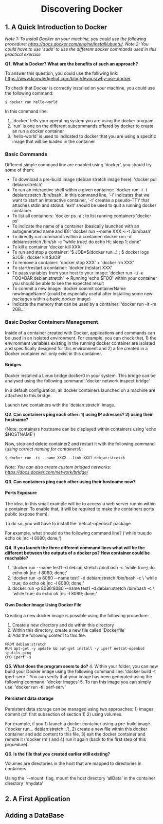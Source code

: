 <center> <h1>Discovering Docker</h1> </center>

## 1. A Quick Introduction to Docker

*Note 1: To install Docker on your machine, you could use the following procedure: https://docs.docker.com/engine/install/ubuntu/.* 
*Note 2: You could have to use 'sudo' to use the different docker commands used in this practical exercise*

**Q1. What is Docker? What are the benefits of such an approach?**

To answer this question, you could use the folliwing link: https://www.knowledgehut.com/blog/devops/why-use-docker

To check that Docker is correctly installed on your machine, you could use the following command:

```console
$ docker run hello-world
```

In  this command line:
  1. 'docker' tells your operating system you are using the docker program
  2. 'run' is one on the different subcommands offered by docker to create an run a docker container
  3. 'hello-world' is used to indicated to docker that you are using a specific image that will be loaded in the container

### Basic Commands

Different simple command line are enabled using 'docker', you should try some of them:
  - To download a pre-build image (debian stretch image here): 'docker pull debian:stretch'
  - To run an interactive shell within a given container: 'docker run -i -t debian:stretch /bin/bash'. In this command line, '-i' indicates that we want to start an interactive container, '-t' creates a pseudo-TTY that attaches stdin and stdout. 'exit' should be used to quit a running docker container.
  - To list all containers: 'docker ps -a'; to list running containers 'docker ps'
  - To indicate the name of a container (basically launched with an autogenerated name and ID): 'docker run --name XXX -i -t  /bin/bash'
  - To directly run commands within a container: docker run -d debian:stretch /bin/sh -c "while true;\ do echo Hi; sleep 1; done"
  - To kill a container 'docker kill XXX'
  - To run and stop a container: '$ JOB=$(docker run...) ; $ docker logs $JOB ; docker kill $JOB'
  - To remove a container: 'docker stop XXX' + 'docker rm XXX'
  - To start/restart a container: 'docker (re)start XXX' 
  - To pass variables from your host to your image: 'docker run -ti -e FOO=BAR debian:stretch' => Running 'echo $FOO' within your container you should be able to see the expected result
  - To commit a new image: 'docker commit containerName newImageName' (could be especially useful after installing some new packages within a basic docker image)
  - Indicate the memory that can be used by a container: 'docker run -it -m 2GB...'


### Basic Docker Containers Management

Inside of a container created with Docker, applications and commands can be used in an isolated environment. For example, you can check that, 1) the environment variables existing in the running docker container are isolated and specifically designed for this environment and 2) a file created in a Docker container will only exist in this container.

#### Bridges

Docker installed a Linux bridge docker0 in your system. This bridge can be analysed using the following command: 'docker network inspect bridge'

In a default configuration, all docker containers launched on a machine are attached to this bridge.

Launch two containers with the 'debian:stretch' image.

**Q2. Can containers ping each other: 1) using IP adresses? 2) using their hostname?**

(Note: containers hostname can be displayed within containers using 'echo $HOSTNAME')

Now, stop and delete container2 and restart it with the following command (*using correct naming for containers!)*:
```console
$ docker run -ti --name XXX2 --link XXX1 debian:stretch
```

*Note: You can also create custom bridged networks: https://docs.docker.com/network/bridge/*

**Q3. Can containers ping each other using their hostname now?**

#### Ports Exposure

The idea, in this small example will be to access a web server runnin within a container. To enable that, it will be required to make the containers ports public (expose them).

To do so, you will have to install the 'netcat-openbsd' package.

For example, what should do the following command line? ('while true;do echo ok |nc -l 8080; done;')

**Q4. If you launch the three different command lines what will be the different between the outputs of a docker ps? How container could be reachable?**

  1. 'docker run --name test1 -d debian:stretch /bin/bash -c 'while true;\ do echo ok |nc -l 8080; done;'
  2. 'docker run -p 8080 --name test1 -d debian:stretch /bin/bash -c \ 'while true; do echo ok |nc -l 8080; done;'
  3. docker run -p 8080:8080 --name test1 -d debian:stretch /bin/bash -c \ 'while true; do echo ok |nc -l 8080; done;'

#### Own Docker Image Using Docker File

Creating a new docker image is possible using the following procedure:
  1. Create a new directory and do within this directory
  2. Within this directory, create a new file called 'Dockerfile'
  3. Add the following content to this file:
```console
FROM debian:stretch
RUN apt-get -y update && apt-get install -y iperf netcat-openbsd iputils-ping
CMD iperf -s
```
**Q5. What does the program seem to do?**
  4. Within your folder, you can new build your Docker image using the following command line: 'docker build -t iperf-serv .' You can verify that your image has been generated using the following command: 'docker images'
  5. To run this image you can simply use: 'docker run -ti iperf-serv' 

#### Persistent data storage

Persistent data storage can be managed using two approaches: 1) images commit (cf. first subsection of section 1) 2) using volumes.

For example, if you 1) launch a docker container using a pre-build image ('docker run... debian:stretch...'), 2) create a new file within this docker container and add content to this file, 3) exit the docker container and remote it ('docker rm') and 4) run it again (back to the first step of this procedure).

**Q6. Is the file that you created earlier still existing?**

Volumes are directories in the host that are mapped to directories in containers. 

Using the '--mount' flag, mount the host directory 'allData' in the container directory '/mydata'




## 2. A First Application

## Adding a DataBase
